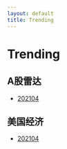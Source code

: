 ```yaml
---
layout: default
title: Trending
---
```


# Trending

## A股雷达 

* [202104](/investment/a-202104.html)

## 美国经济

* [202104](/investment/us-economics-202104.html)

